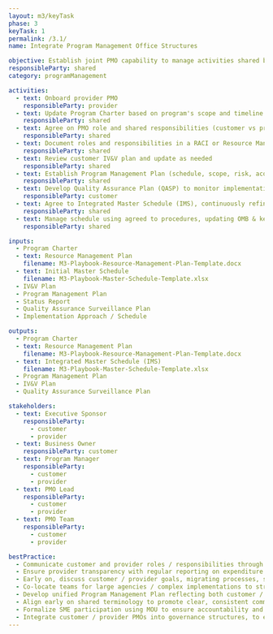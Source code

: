 ```yaml
---
layout: m3/keyTask
phase: 3
keyTask: 1
permalink: /3.1/
name: Integrate Program Management Office Structures

objective: Establish joint PMO capability to manage activities shared by customer agency & provider.
responsibleParty: shared
category: programManagement

activities:
  - text: Onboard provider PMO 
    responsibleParty: provider
  - text: Update Program Charter based on program's scope and timeline changes
    responsibleParty: shared
  - text: Agree on PMO role and shared responsibilities (customer vs provider)
    responsibleParty: shared
  - text: Document roles and responsibilities in a RACI or Resource Management Plan
    responsibleParty: shared
  - text: Review customer IV&V plan and update as needed
    responsibleParty: shared
  - text: Establish Program Management Plan (schedule, scope, risk, acquisition, cost, communications, QA)
    responsibleParty: shared
  - text: Develop Quality Assurance Plan (QASP) to monitor implementation and service metrics
    responsibleParty: customer
  - text: Agree to Integrated Master Schedule (IMS), continuously refine thru Phase 3
    responsibleParty: shared
  - text: Manage schedule using agreed to procedures, updating OMB & key stakeholders as needed
    responsibleParty: shared

inputs:
  - Program Charter
  - text: Resource Management Plan
    filename: M3-Playbook-Resource-Management-Plan-Template.docx
  - text: Initial Master Schedule
    filename: M3-Playbook-Master-Schedule-Template.xlsx
  - IV&V Plan 
  - Program Management Plan
  - Status Report
  - Quality Assurance Surveillance Plan
  - Implementation Approach / Schedule

outputs:
  - Program Charter
  - text: Resource Management Plan
    filename: M3-Playbook-Resource-Management-Plan-Template.docx
  - text: Integrated Master Schedule (IMS)
    filename: M3-Playbook-Master-Schedule-Template.xlsx
  - Program Management Plan
  - IV&V Plan
  - Quality Assurance Surveillance Plan

stakeholders:
  - text: Executive Sponsor
    responsibleParty:
      - customer
      - provider
  - text: Business Owner
    responsibleParty: customer
  - text: Program Manager
    responsibleParty:
      - customer
      - provider
  - text: PMO Lead
    responsibleParty:
      - customer
      - provider
  - text: PMO Team
    responsibleParty:
      - customer
      - provider

bestPractice:
  - Communicate customer and provider roles / responsibilities through written agreements
  - Ensure provider transparency with regular reporting on expenditure to date
  - Early on, discuss customer / provider goals, migrating processes, systems, program close-out
  - Co-locate teams for large agencies / complex implementations to streamline communication and collaboration
  - Develop unified Program Management Plan reflecting both customer / provider activities, tailored to specific requirements
  - Align early on shared terminology to promote clear, consistent communication in Phases 3 and 4
  - Formalize SME participation using MOU to ensure accountability and sustained engagement in Fit-Gap sessions
  - Integrate customer / provider PMOs into governance structures, to ensure continuity, prevent information gaps and enable proactive issue resolution
---
```

